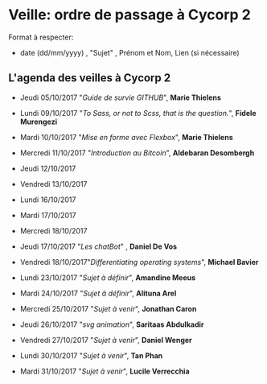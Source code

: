 # Veille: ordre de passage à Cycorp 2

Format à respecter:   
- date (dd/mm/yyyy) , "Sujet" ,  Prénom et Nom, Lien (si nécessaire)

## L'agenda des veilles à Cycorp 2

- Jeudi 05/10/2017 "*Guide de survie GITHUB*", __Marie Thielens__

- Lundi 09/10/2017 "*To Sass, or not to Scss, that is the question.*", __Fidele Murengezi__
- Mardi 10/10/2017  "*Mise en forme avec Flexbox*", __Marie Thielens__
- Mercredi 11/10/2017 "*Introduction au Bitcoin*", __Aldebaran Desombergh__
- Jeudi  12/10/2017
- Vendredi 13/10/2017

- Lundi 16/10/2017
- Mardi 17/10/2017
- Mercredi 18/10/2017
- Jeudi 17/10/2017 "*Les chatBot*" , __Daniel De Vos__ 
- Vendredi 18/10/2017"*Differentiating operating systems*", __Michael Bavier__

- Lundi 23/10/2017 "*Sujet à définir*", __Amandine Meeus__
- Mardi 24/10/2017 "*Sujet à définir*", __Alituna Arel__
- Mercredi 25/10/2017 "*Sujet à venir*", __Jonathan Caron__
- Jeudi 26/10/2017   "*svg animation*", __Saritaas Abdulkadir__
- Vendredi 27/10/2017 "*Sujet à venir*", __Daniel Wenger__

- Lundi 30/10/2017 "*Sujet à venir*", __Tan Phan__
- Mardi 31/10/2017  "*Sujet à venir*", __Lucile Verrecchia__
